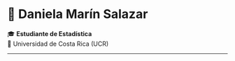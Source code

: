 # 🌟 Daniela Marín Salazar  

🎓 **Estudiante de Estadística**  
📍 Universidad de Costa Rica (UCR)  

---
